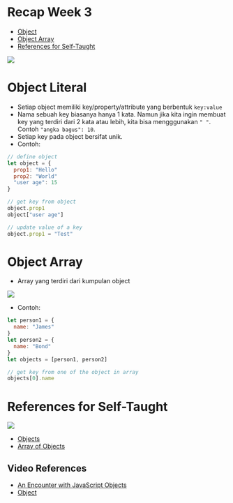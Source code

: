 # Recap Week 3

- [Object](#object-literal)
- [Object Array](#object-array)
- [References for Self-Taught](#references-for-self-taught)

![](https://media4.giphy.com/media/wpoLqr5FT1sY0/giphy.gif?cid=ecf05e47hbnc3m5rdrk38ce4wuzg8y6otyy9j5mxr7vyivu1&rid=giphy.gif&ct=g)

# Object Literal

- Setiap object memiliki key/property/attribute yang berbentuk `key:value`
- Nama sebuah key biasanya hanya 1 kata. Namun jika kita ingin membuat key yang terdiri dari 2 kata atau lebih, kita bisa mengggunakan `" "`. Contoh `"angka bagus": 10`.
- Setiap key pada object bersifat unik.
- Contoh:

```js
// define object
let object = {
  prop1: "Hello"
  prop2: "World"
  "user age": 15
}

// get key from object
object.prop1
object["user age"]

// update value of a key
object.prop1 = "Test"
```

# Object Array

- Array yang terdiri dari kumpulan object

![](https://media3.giphy.com/media/l3q2K5jinAlChoCLS/giphy.gif?cid=ecf05e47sr3vwmvjp1lqn8i27gjowoilvkw2rtbewfojv682&rid=giphy.gif&ct=g)

- Contoh:

```js
let person1 = {
  name: "James"
}
let person2 = {
  name: "Bond"
}
let objects = [person1, person2]

// get key from one of the object in array
objects[0].name
```

# References for Self-Taught

![](https://media2.giphy.com/media/3o7abGQa0aRJUurpII/giphy.gif?cid=790b76115496294f1dfb6cb86fa8f73cbc58592664d0284a&rid=giphy.gif&ct=g)

- [Objects](https://www.w3schools.com/js/js_objects.asp)
- [Array of Objects](https://www.freecodecamp.org/news/javascript-array-of-objects-tutorial-how-to-create-update-and-loop-through-objects-using-js-array-methods/)

## Video References

- [An Encounter with JavaScript Objects](https://youtu.be/napDjGFjHR0)
- [Object](https://drive.google.com/drive/folders/1BvYvYJeSwBoNMexPbp7jDCYzRchz0kEp)
